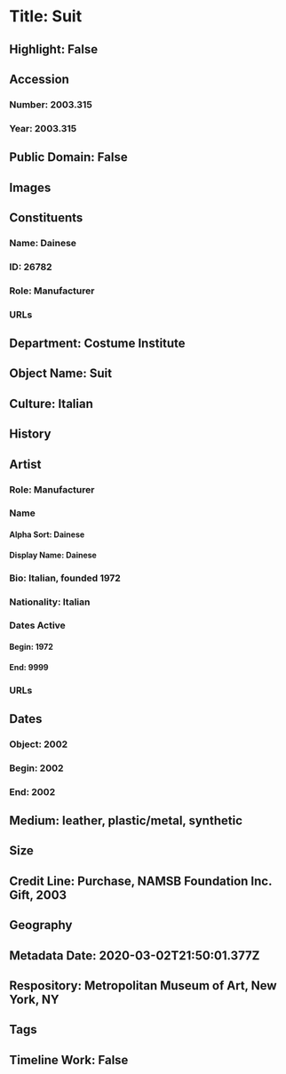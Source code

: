 # Title: Suit
## Highlight: False
## Accession
### Number: 2003.315
### Year: 2003.315
## Public Domain: False
## Images
## Constituents
### Name: Dainese
### ID: 26782
### Role: Manufacturer
### URLs
## Department: Costume Institute
## Object Name: Suit
## Culture: Italian
## History
## Artist
### Role: Manufacturer
### Name
#### Alpha Sort: Dainese
#### Display Name: Dainese
### Bio: Italian, founded 1972
### Nationality: Italian
### Dates Active
#### Begin: 1972
#### End: 9999
### URLs
## Dates
### Object: 2002
### Begin: 2002
### End: 2002
## Medium: leather, plastic/metal, synthetic
## Size
## Credit Line: Purchase, NAMSB Foundation Inc. Gift, 2003
## Geography
## Metadata Date: 2020-03-02T21:50:01.377Z
## Respository: Metropolitan Museum of Art, New York, NY
## Tags
## Timeline Work: False